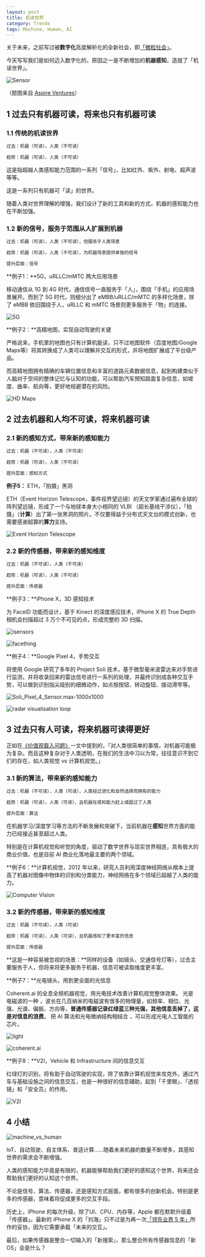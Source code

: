 ```yaml
---
layout: post
title: 机读世界
category: Trends
tags: Machine, Human, AI
---
```


关于未来，之前写过被**数字化**高度解析化的全新社会，即[「微粒社会」](https://fangfrancis.github.io/trends/2018/02/14/Granular-Society/)。

今天写写我们是如何迈入数字化的，原因之一是不断增加的**机器感知**，造就了「机读世界」。

![Sensor](/images/sensor.jpeg)

（题图来自 [Aspire Ventures](https://medium.com/aspire-ventures/building-the-bigger-picture-how-we-can-use-sensor-fusion-to-change-healthcare-81a1bcdb756a)）



## **1 过去只有机器可读，将来也只有机器可读**

### **1.1 传统的机读世界** 

```markdown
过去：机器（可读），人类（不可读）

趋势：机器（可读），人类（不可读）
```

这是指超越人类感知能力范围的一系列「信号」，比如红外、紫外、射电、超声波等等。

这是一系列只有机器可「读」的世界。

随着人类对世界理解的增强，我们设计了新的工具和新的方式，机器的感知能力也在不断加强。



### **1.2 新的信号，服务于范围从人扩展到机器**

```markdown
过去：机器（可读），人类（不可读），但服务于人类场景

趋势：机器（可读），人类（不可读），为机器场景提供单独的信号

提升层面：信号
```

**例子1：**5G，uRLLC/mMTC 两大应用场景

移动通信从 1G 到 4G 时代，通信信号一直服务于「人」，围绕「手机」的应用场景展开。而到了 5G 时代，则细分出了 eMBB/uRLLC/mMTC 的多样化场景，除了 eMBB 依旧围绕于人，uRLLC 和 mMTC 场景则更多服务于「物」的连接。

![5G](/images/5G.png)

**例子2：**高精地图，实现自动驾驶的关键

严格说来，手机里的地图也只有计算机能读，只不过地图软件（百度地图/Google Maps等）将其转换成了人类可以理解并交互的形式，并将地图扩展成了平台级产品。

而高精地图拥有精确的车辆位置信息和丰富的道路元素数据信息，起到构建类似于人脑对于空间的整体记忆与认知的功能，可以帮助汽车预知路面复杂信息，如坡度、曲率、航向等，更好地规避潜在的风险。

![HD Maps](/images/HD-maps.jpg)



## **2 过去机器和人均不可读，将来机器可读**

### **2.1 新的感知方式，带来新的感知能力**

```markdown
过去：机器（不可读），人类（不可读）

趋势：机器（可读），人类（不可读）

提升层面：感知方式
```

**例子5：** ETH，「拍摄」黑洞

ETH（Event Horizon Telescope，事件视界望远镜）的天文学家通过遍布全球的阵列望远镜，形成了一个与地球本身大小相同的 VLBI （超长基线干涉仪），「拍摄」（**计算**）出了第一张黑洞的照片。不仅要得益于分布式天文台的模式创新，也需要感谢超算的**算力**支持。

![Event Horizon Telescope](/images/ETH_blackhole.jpg)



### **2.2 新的传感器，带来新的感知维度**

```markdown
过去：机器（不可读），人类（不可读）

趋势：机器（可读），人类（不可读）

提升层面：传感器
```

**例子3：**iPhone X，3D 感知技术

为 FaceID 功能而设计，基于 Kinect 的深度感应技术，iPhone X 的 True Depth 相机会扫描超过 3 万个不可见的点，形成完整的 3D 扫描。

![isensors](/images/isensors.jpg)

![facething](/images/facething.jpg)

**例子4：**Google Pixel 4，手势交互

将使用 Google 研究了多年的 Project Soli 技术，基于微型毫米波雷达来对手势进行监测，并将收录回来的雷达信号进行一系列的处理，并最终识别成各种交互手势，可以做到识别指尖级别的细微动作，如点按按钮、转动旋钮、拨动滑竿等。

![Soli_Pixel_4_Sensor.max-1000x1000](/images/Soli_Pixel_4_Sensor.max-1000x1000.png)

![radar visualisation loop](/images/radar-visualisation-loop.gif)




## **3 过去只有人可读，将来机器可读得更好**

正如在[《价值观载入问题》](https://fangfrancis.github.io/ai/2019/08/07/Value-Loading-Problem/)一文中提到的，「对人类很简单的事情，对机器可能极为复杂。而且这种复杂对于人类透明，在我们的生活中习以为常，往往意识不到它们的存在，如人类视觉 vs 计算机视觉。」

### **3.1 新的算法，带来新的感知能力**

```markdown
过去：机器（不可读），人类（可读），人类经过进化和自然选择而拥有的能力

趋势：机器（可读），人类（可读），且机器在感知能力赶上或超过了人类

提升层面：算法
```
在机器学习/深度学习等方法的不断发展和突破下，当前机器在**感知**世界方面的能力已经接近甚至超过人类。

特别是在计算机视觉和听觉的角度，驱动了数字世界与现实世界相连，具有极大的商业价值，也是目前 AI 商业化落地最主要的两个领域。

**例子6：**计算机视觉，2012 年以来，研究人员利用深度神经网络从根本上提高了机器对图像中物体的识别和分类能力，神经网络在多个领域已超越了人类的能力。

![Computer Vision](/images/Computer-Vision.png)



### **3.2 新的传感器，带来新的感知维度**

```markdown
过去：机器（不可读），人类（可读）

趋势：机器（可读），人类（可读），且机器感知了更丰富的信息

提升层面：传感器
```

**这是一种容易被忽视的场景：**同样的设备（如镜头、交通信号灯等），过去主要服务于人，但将来将更多服务于机器，信息可被读取维度更丰富。

**例子7：**光电镜头，用到更全面的光信息

Coherent.ai 的全息全频机器视觉，用光电技术改善计算机视觉整体效果。 光是电磁波的一种 ，波长在几百纳米的电磁波有很多的物理量，如频率、相位、光强、光谱、偏振、方向等，**普通传感器记录红绿蓝三种光强，其他信息丢掉了，这是对信息的浪费**。 把 AI 算法和光电微纳结构相结合 ，可以形成光电人工智能的芯片。

![light](/images/light.jpeg)

![coherent.ai](/images/coherent.ai.jpeg)

**例子8：**V2I，Vehicle 和 Infrastructure 间的信息交互

红绿灯的识别，将有助于自动驾驶的实现，除了依靠计算机视觉来攻克外，通过汽车与基础设施之间的信息交互，也是一种很好的信息辅助，起到「千里眼」、「透视镜」和「安全员」的作用。

![V2I](/images/V2I.jpg)



## **4 小结**

![machine_vs_human](/images/machine_vs_human.png)

IoT、自动驾驶、自主体系、普适计算……随着未来机器的数量不断增多，其感知世界的需求会不断增强。

人类的感知能力毕竟是有限的，机器能够帮助我们更好的感知这个世界，将来还会帮助我们更好的认知这个世界。

不论是信号、算法、传感器，还是感知方式层面，都有很多的创新机会。特别是更多的传感器，意味着将促成更多的交互手段。

历史上，iPhone 的每次升级，除了UI、CPU、内存等，Apple 都在默默升级着「传感器」。最新的 iPhone X 的「刘海」只不过是为再一次[「领先业界 5 年」](https://thenextweb.com/apple/2015/09/09/genius-annotated-with-genius/)所作的妥协，因为它需要承载「未来的交互」。

最后，如果传感器是整合一切输入的「新搜索」，那么整合所有传感器信息的「新 OS」会是什么？